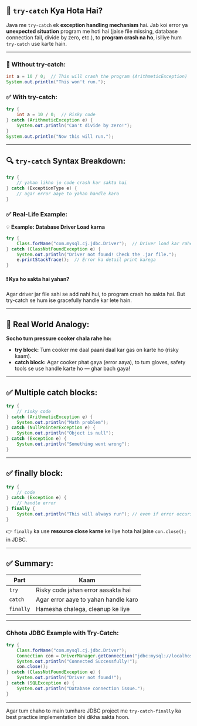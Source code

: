 ## 🔷 `try-catch` Kya Hota Hai?

Java me `try-catch` ek **exception handling mechanism** hai. Jab koi error ya **unexpected situation** program me hoti hai (jaise file missing, database connection fail, divide by zero, etc.), to **program crash na ho**, isiliye hum `try-catch` use karte hain.

---

### 🔴 Without try-catch:

```java
int a = 10 / 0;  // This will crash the program (ArithmeticException)
System.out.println("This won't run.");
```

### ✅ With try-catch:

```java
try {
    int a = 10 / 0;  // Risky code
} catch (ArithmeticException e) {
    System.out.println("Can't divide by zero!");
}
System.out.println("Now this will run.");
```

---

## 🔍 `try-catch` Syntax Breakdown:

```java
try {
    // yahan likho jo code crash kar sakta hai
} catch (ExceptionType e) {
    // agar error aaye to yahan handle karo
}
```

### ✅ Real-Life Example:

💡 **Example: Database Driver Load karna**

```java
try {
    Class.forName("com.mysql.cj.jdbc.Driver");  // Driver load kar rahe ho
} catch (ClassNotFoundException e) {
    System.out.println("Driver not found! Check the .jar file.");
    e.printStackTrace();  // Error ka detail print karega
}
```

#### ❗ Kya ho sakta hai yahan?

Agar driver jar file sahi se add nahi hui, to program crash ho sakta hai. But try-catch se hum ise gracefully handle kar lete hain.

---

## 🔷 Real World Analogy:

**Socho tum pressure cooker chala rahe ho:**

* **try block:** Tum cooker me daal paani daal kar gas on karte ho (risky kaam).
* **catch block:** Agar cooker phat gaya (error aaya), to tum gloves, safety tools se use handle karte ho — ghar bach gaya!

---

## ✅ Multiple catch blocks:

```java
try {
    // risky code
} catch (ArithmeticException e) {
    System.out.println("Math problem");
} catch (NullPointerException e) {
    System.out.println("Object is null");
} catch (Exception e) {
    System.out.println("Something went wrong");
}
```

---

## ✅ finally block:

```java
try {
    // code
} catch (Exception e) {
    // handle error
} finally {
    System.out.println("This will always run"); // even if error occurs
}
```

👉 `finally` ka use **resource close karne** ke liye hota hai jaise `con.close();` in JDBC.

---

## ✅ Summary:

| Part      | Kaam                                 |
| --------- | ------------------------------------ |
| `try`     | Risky code jahan error aasakta hai   |
| `catch`   | Agar error aaye to yahan handle karo |
| `finally` | Hamesha chalega, cleanup ke liye     |

---

### Chhota JDBC Example with Try-Catch:

```java
try {
    Class.forName("com.mysql.cj.jdbc.Driver");
    Connection con = DriverManager.getConnection("jdbc:mysql://localhost:3306/world", "root", "Rahul@123");
    System.out.println("Connected Successfully!");
    con.close();
} catch (ClassNotFoundException e) {
    System.out.println("Driver not found!");
} catch (SQLException e) {
    System.out.println("Database connection issue.");
}
```

---

Agar tum chaho to main tumhare JDBC project me `try-catch-finally` ka best practice implementation bhi dikha sakta hoon.

